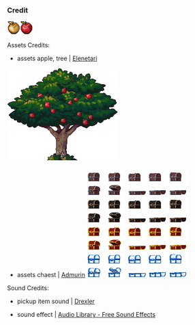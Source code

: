 ### Credit      
![Alt text](Assets/Photo/apple_golden_30_30px.png)![Alt text](Assets/Photo/apple_regular_30_30px.png)
<br>

Assets Credits:
- assets apple, tree | [Elenetari](https://elenetari.itch.io/apple-sprites)

![Alt text](Assets/Photo/apple_tree_260x216px.png)

- assets chaest | [Admurin](https://admurin.itch.io/free-chest-animations)
![Alt text](Assets/Tileset/Chests.png)


Sound Credits:
- pickup item sound | [Drexler](https://linkvertise.com/63999/299/1)

- sound effect | [Audio Library - Free Sound Effects](https://www.youtube.com/@AudioLibrarySoundEffects)
